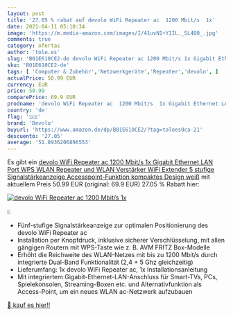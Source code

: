 ```yaml
---
layout: post
title: '27.05 % rabat auf devolo WiFi Repeater ac  1200 Mbit/s  1x'
date: 2021-04-11 05:10:34
image: 'https://m.media-amazon.com/images/I/41uvN1+Y1IL._SL400_.jpg'
comments: true
category: ofertas
author: 'tole.es'
slug: 'B01E610CE2-de devolo WiFi Repeater ac 1200 Mbit/s 1x Gigabit Ethernet...'
sku: 'B01E610CE2-de'
tags: [ 'Computer & Zubehör','Netzwerkgeräte','Repeater','devolo', ]
actualPrice: 50.99 EUR
currency: EUR
price: 50.99
comparePrice: 69.9 EUR
prodname: 'devolo WiFi Repeater ac  1200 Mbit/s  1x Gigabit Ethernet LAN Port  WPS  WLAN Repeater und WLAN Verstärker  WiFi Extender  5 stufige Signalstärkeanzeige  Accesspoint-Funktion  kompaktes Design  weiß'
country: 'de'
flag: '🇩🇪'
brand: 'Devolo'
buyurl: 'https://www.amazon.de/dp/B01E610CE2/?tag=tolees0ca-21'
descuento: '27.05'
average: '51.8936206896553'
---
```


Es gibt ein [devolo WiFi Repeater ac  1200 Mbit/s  1x Gigabit Ethernet LAN Port  WPS  WLAN Repeater und WLAN Verstärker  WiFi Extender  5 stufige Signalstärkeanzeige  Accesspoint-Funktion  kompaktes Design  weiß](https://www.amazon.de/dp/B01E610CE2/?tag=tolees0ca-21) mit aktuellem Preis 50.99 EUR (original: 69.9 EUR) 27.05 % Rabatt hier:

[![devolo WiFi Repeater ac  1200 Mbit/s  1x](https://m.media-amazon.com/images/I/41uvN1+Y1IL._SL400_.jpg)](https://www.amazon.de/dp/B01E610CE2/?tag=tolees0ca-21)

ℹ️:

- Fünf-stufige Signalstärkeanzeige zur optimalen Positionierung des devolo WiFi Repeater ac
- Installation per Knopfdruck, inklusive sicherer Verschlüsselung, mit allen gängigen Routern mit WPS-Taste wie z. B. AVM FRITZ Box-Modelle
- Erhöht die Reichweite des WLAN-Netzes mit bis zu 1200 Mbit/s durch integrierte Dual-Band Funktionalität (2,4 + 5 Ghz gleichzeitig)
- Lieferumfang: 1x devolo WiFi Repeater ac, 1x Installationsanleitung
- Mit integriertem Gigabit-Ethernet-LAN-Anschluss für Smart-TVs, PCs, Spielekonsolen, Streaming-Boxen etc. und Alternativfunktion als Access-Point, um ein neues WLAN ac-Netzwerk aufzubauen

[🛒 kauf es hier!!](https://www.amazon.de/dp/B01E610CE2/?tag=tolees0ca-21)
